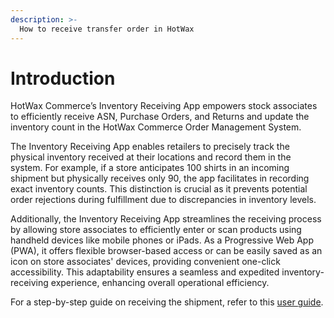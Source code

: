 ```yaml
---
description: >-
  How to receive transfer order in HotWax
---
```


# Introduction

HotWax Commerce’s Inventory Receiving App empowers stock associates to efficiently receive ASN, Purchase Orders, and Returns and update the inventory count in the HotWax Commerce Order Management System.

The Inventory Receiving App enables retailers to precisely track the physical inventory received at their locations and record them in the system. For example, if a store anticipates 100 shirts in an incoming shipment but physically receives only 90, the app facilitates in recording exact inventory counts. This distinction is crucial as it prevents potential order rejections during fulfillment due to discrepancies in inventory levels.

Additionally, the Inventory Receiving App streamlines the receiving process by allowing store associates to efficiently enter or scan products using handheld devices like mobile phones or iPads. As a Progressive Web App (PWA), it offers flexible browser-based access or can be easily saved as an icon on store associates' devices, providing convenient one-click accessibility. This adaptability ensures a seamless and expedited inventory-receiving experience, enhancing overall operational efficiency.

For a step-by-step guide on receiving the shipment, refer to this [user guide](../receiving/receiving.md).
